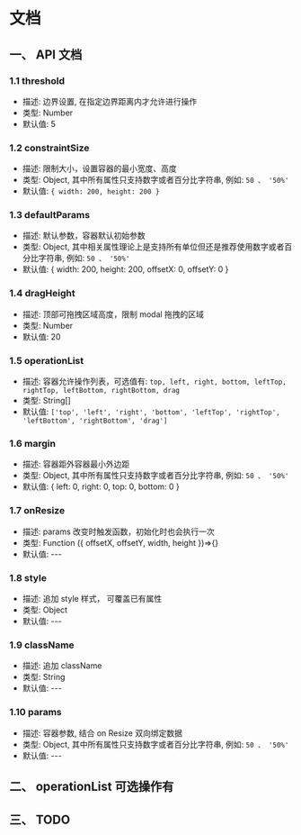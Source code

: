 # 文档

## 一、 API 文档

### 1.1 threshold

- 描述: 边界设置, 在指定边界距离内才允许进行操作
- 类型: Number
- 默认值: 5

### 1.2 constraintSize

- 描述: 限制大小，设置容器的最小宽度、高度
- 类型: Object, 其中所有属性只支持数字或者百分比字符串, 例如: `50 、 '50%'`
- 默认值:  `{ width: 200, height: 200 }`

### 1.3 defaultParams

- 描述: 默认参数，容器默认初始参数
- 类型: Object, 其中相关属性理论上是支持所有单位但还是推荐使用数字或者百分比字符串, 例如: `50 、 '50%'`
- 默认值: { width: 200, height: 200, offsetX: 0, offsetY: 0 }

### 1.4 dragHeight

- 描述: 顶部可拖拽区域高度，限制 modal 拖拽的区域
- 类型: Number
- 默认值: 20

### 1.5 operationList

- 描述: 容器允许操作列表，可选值有: `top, left, right, bottom, leftTop, rightTop, leftBottom, rightBottom, drag`
- 类型: String[]
- 默认值: `['top', 'left', 'right', 'bottom', 'leftTop', 'rightTop', 'leftBottom', 'rightBottom', 'drag']`

### 1.6 margin

- 描述: 容器距外容器最小外边距
- 类型: Object, 其中所有属性只支持数字或者百分比字符串, 例如: `50 、 '50%'`
- 默认值: { left: 0, right: 0, top: 0, bottom: 0 }

### 1.7 onResize

- 描述: params 改变时触发函数，初始化时也会执行一次
- 类型: Function ({ offsetX, offsetY, width, height })=>{}
- 默认值: ---

### 1.8 style

- 描述: 追加 style 样式， 可覆盖已有属性
- 类型: Object
- 默认值: ---

### 1.9 className

- 描述: 追加 className
- 类型:  String
- 默认值: ---

### 1.10 params

- 描述: 容器参数, 结合 on Resize 双向绑定数据
- 类型: Object, 其中所有属性只支持数字或者百分比字符串, 例如: `50 、 '50%'`
- 默认值: ---

## 二、 operationList 可选操作有

## 三、 TODO
